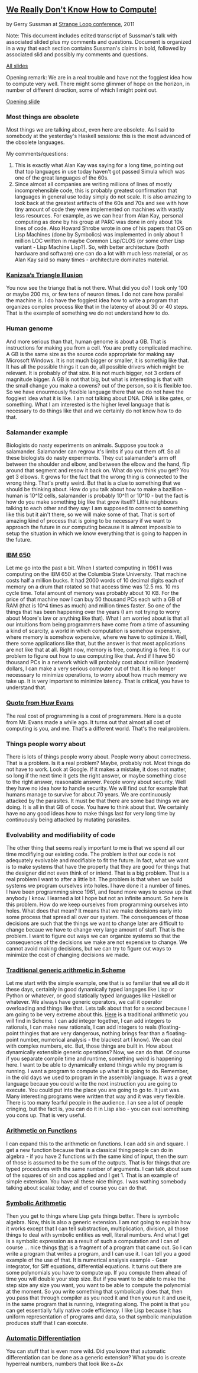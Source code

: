 
## [We Really Don't Know How to Compute!](https://www.youtube.com/watch?v=O3tVctB_VSU)
by Gerry Sussman
at [Strange Loop conference](https://www.thestrangeloop.com/about.html), 2011  

Note: This document includes edited transcript of Sussman's talk with associated slided plus my comments and questions. Document is organized in a way that each section contains Sussman's claims in bold, followed by associated slid and possibly my comments and questions.  

[All slides](slides/slides.pdf)  

Opening remark: We are in a real trouble and have not the foggiest idea how to compute very well. There might some glimmer of hope on the horizon, in number of different direction, some of which I might point out.  

[Opening slide](slides/page_1.pdf)

### Most things are obsolete

Most things we are talking about, even here are obsolete. As I said to somebody at the yesterday's Haskell sessions: this is the most advanced of the obsolete languages.

My comments/questions:
1. This is exactly what Alan Kay was saying for a long time, pointing out that top languages in use today haven't got passed Simula which was one of the great languages of the 60s.
2. Since almost all companies are writing millions of lines of mostly incomprehensible code, this is probably greatest confirmation that languages in general use today simply do not scale. It is also amazing to look back at the greatest artifacts of the 60s and 70s and see with how tiny amount of code they were implemented on machines with wastly less resources. For example, as we can hear from Alan Kay, personal computing as done by his group at PARC was done in only about 10k lines of code. Also Howard Shrobe wrote in one of his papers that OS on Lisp Machines (done by Symbolics) was implemented in only about 1 million LOC written in maybe Common Lisp/CLOS (or some other Lisp variant - Lisp Machine Lisp?). So, with better architecture (both hardware and software) one can do a lot with much less material, or as Alan Kay said so many times - architecture dominates material.

### [Kanizsa’s Triangle Illusion](slides/page_2.pdf)

You now see the triange that is not there. What did you do? I took only 100 or maybe 200 ms, or few tens of neuron times. I do not care how parallel the machine is. I do have the foggiest idea how to write a program that organizes complex process like that in the latency of about 30 or 40 steps. That is the example of something we do not understand how to do.  

### Human genome

And more serious than that, human genome is about a GB. That is instructions for making you from a cell. You are pretty complicated machine. A GB is the same size as the source code appropriate for making say Microsoft Windows. It is not much bigger or smaller, it is somethig like that. It has all the possible things it can do, all possible drivers which might be relevant. It is probably of that size. It is not much bigger, not 3 orders of magnitude bigger. A GB is not that big, but what is interesting is that with the small change you make a cowens? out of the person, so it is flexible too. So we have enourmously flexible language there that we do not have the foggiest idea what it is like. I am not talking about DNA. DNA is like gates, or something. What I am interested is the higher level language that is necessary to do things like that and we certainly do not know how to do that.

### Salamander example

Biologists do nasty experiments on animals. Suppose you took a salamander. Salamander can regrow it's limbs if you cut them off. So all these biologists do nasty experiments. They cut salamander's arm off between the shoulder and elbow, and between the elbow and the hand, flip around that segment and resow it back on. What do you think you get? You get 3 elbows. It grows for the fact that the wrong thing is connected to the wrong thing. That's pretty weird. But that is a clue to something that we should be thinking about. How do you talk about how to make a bazillion - human is 10^12 cells, salamander is probably 10^11 or 10^10 - but the fact is how do you make something big like that grow itself? Little neighbours talking to each other and they say: I am supposed to connect to something like this but it ain't there, so we will make some of that. That is sort of amazing kind of process that is going to be necessary if we want to approach the future in our computing because it is almost impossible to setup the situation in which we know everything that is going to happen in the future.

### [IBM 650](slides/page_3.pdf)

Let me go into the past a bit. When I started computing in 1961 I was computing on the IBM 650 at the Columbia State University. That machine costs half a million bucks. It had 2000 words of 10 decimal digits each of memory on a drum that rotated so that access time was 12.5 ms. 10 ms cycle time. Total amount of memory was probably about 10 KB. For the price of that machine now I can buy 50 thousand PCs each with a GB of RAM (that is 10^4 times as much) and million times faster. So one of the things that has been happening over the years (I am not trying to worry about Moore's law or anything like that). What I am worried about is that all our intuitions from being programmers have come from a time of assuming a kind of scarcity, a world in which computation is somehow expensive, where memory is somehow expensive, where we have to optimize it. Well, there some applications like that, but the answer is that most applications are not like that at all. Right now, memory is free, computing is free. It is our problem to figure out how to use computing like that. And if I have 50 thousand PCs in a network which will probably cost about million (modern) dollars, I can make a very serious computer out of that. It is no longer necesssary to minimize operations, to worry about how much memory we take up. It is very important to minimize latency. That is critical, you have to understand that.  

### [Quote from Huw Evans](slides/page_4.pdf)

The real cost of programming is a cost of programmers. Here is a quote from Mr. Evans made a while ago. It turns out that almost all cost of computing is you, and me. That's a different world. That's the real problem.

### Things people worry about

There is lots of things people worry about. People worry about correctness. That is a problem. Is it a real problem? Maybe, probably not. Most things do not have to work. Look at Google. If it makes a mistake, it does not matter, so long if the next time it gets the right answer, or maybe something close to the right answer, reasonable answer. People worry about security. Well they have no idea how to handle security. We will find out for example that humans manage to survive for about 70 years. We are continuously attacked by the parasites. It must be that there are some bad things we are doing. It is all in that GB of code. You have to think about that. We certainly have no any good ideas how to make things last for very long time by continuously being attacked by mutating parasites.

### Evolvability and modifiability of code 

The other thing that seems really important to me is that we spend all our time modifiying our existing code. The problem is that our code is not adequately evolvable and modifiable to fit the future. In fact, what we want is to make systems that have the property that they are good for things that the designer did not even think of or intend. That is a big problem. That is a real problem I want to after a little bit. The problem is that when we build systems we program ourselves into holes. I have done it a number of times. I have been programming since 1961, and found more ways to screw up that anybody I know. I learned a lot I hope but not an infinite amount. So here is this problem. How do we keep ourselves from programming ourselves into holes. What does that mean? It means that we make decisions early into some process that spread all over our system. The consequences of those decisions are such that the things we want to change later are difficult to change becaue we have to change very large amount of stuff. That is the problem. I want to figure out ways we can organize systems so that the consequences of the decisions we make are not expensive to change. We cannot avoid making decisions, but we can try to figure out ways to minimize the cost of changing decisions we made.

### [Traditional generic arithmetic in Scheme](slides/page_5.pdf)

Let me start with the simple example, one that is so familiar that we all do it these days, certainly in good dynamically typed langages like Lisp or Python or whatever, or good statically typed languages like Haskell or whatever. We always have generic operators, we call it operator overloading and things like that. Lets talk about that for a second because I am going to be very extreme about this. [Here](slides/page_5.pdf) is a traditional arithmetic you will find in Scheme. I can add integer together, I can add integers to rationals, I can make new rationals, I can add integers to reals (floating-point thingies that are very dangerous, nothing brings fear than a floating-point number, numerical analysis - the blackest art I know). We can deal with complex numbers, etc. But, those things are built in. How about dynamically extensible generic operations? Now, we can do that. Of course if you separate compile time and runtime, something weird is happening here. I want to be able to dynamically extend things while my program is running. I want a program to compute up what it is going to do. Remember, in the old days we used to program in the assembly language. It was a great language becaue you could write the next instruction you are going to execute. You could put into the place you are going to go to. It just was. Many interesting programs were written that way and it was very flexible. There is too many fearful people in the audience. I an see a lot of people cringing, but the fact is, you can do it in Lisp also - you can eval something you cons up. That is very useful. 

### [Arithmetic on Functions](slides/page_6.pdf)

I can expand this to the arithmetic on functions. I can add sin and square. I get a new function because that is a classical thing people can do in algebra - if you have 2 functions with the same kind of input, then the sum of those is assumed to be the sum of the outputs. That is for things that are typed procedures with the same number of arguments. I can talk about sum of the squares of sin and cos applied and I get 1. That is an example of simple extension. You have all these nice things. I was wathing somebody talking about scalaz today, and of course you can do that.

### [Symbolic Arithmetic](slides/page_7.pdf)

Then you get to things where Lisp gets things better. There is symbolic algebra. Now, this is also a generic extension. I am not going to explain how it works except that I can tell substraction, multiplication, division, all those things to deal with symbolic entities as well, literal numbers. And what I get is a symbolic expression as a result of such a computation and I can of course ... nice things [that](slides/page_7.pdf) is a fragment of a program that came out. So I can write a program that writes a program, and I can use it. I can tell you a good example of the use of that. It is numerical analysis example - Gear integrator, for Siff equations, differential equations. It turns out there are some polynomials you have to compute up. If you compute them ahead of time you will double your step size. But if you want to be able to make the step size any size you want, you want to be able to compute the polynomial at the moment. So you write something that symbolically does that, then you pass that through compiler as you need it and then you run it and use it, in the same program that is running, integrating along. The point is that you can get essentially fully native code efficiency. I like Lisp because it has uniform representation of programs and data, so that symbolic manipulation produces stuff that I can execute. 

### [Automatic Differentiation](slides/page_8.pdf)

You can stuff that is even more wild. Did you know that automatic differentiation can be done as a generic extension? What you do is create hyperreal numbers, numbers that look like x+Δx



